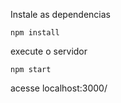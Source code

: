 Instale as dependencias 

```
npm install
```

execute o servidor

```
npm start
```

acesse localhost:3000/